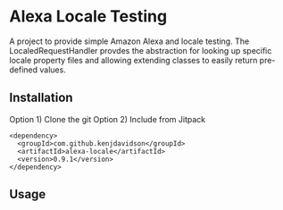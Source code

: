 # Alexa Locale Testing

A project to provide simple Amazon Alexa and locale testing.  The LocaledRequestHandler provdes the abstraction
for looking up specific locale property files and allowing extending classes to easily return pre-defined
values.

## Installation

Option 1) Clone the git
Option 2) Include from Jitpack

```
<dependency>
  <groupId>com.github.kenjdavidson</groupId>
  <artifactId>alexa-locale</artifactId>
  <version>0.9.1</version>
</dependency>
```

## Usage

